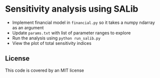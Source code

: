 # Sensitivity analysis using SALib

- Implement financial model in `financial.py` so it takes a numpy ndarray
  as an argument
- Update `params.txt` with list of parameter ranges to explore
- Run the analysis using `python run_salib.py`
- View the plot of total sensitivity indices

## License

This code is covered by an MIT license
